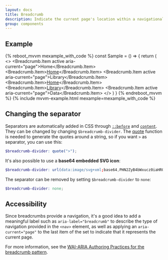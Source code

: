 ```yaml
---
layout: docs
title: Breadcrumb
description: Indicate the current page's location within a navigational hierarchy that automatically adds separators via CSS.
group: components
---
```


## Example

{% reboot_mvvm mexample_with_code %}
const Sample = () => {
  return (
    <>
      <Breadcrumb>
        <Breadcrumb.Item active aria-current="page">Home</Breadcrumb.Item>
      </Breadcrumb>
      <Breadcrumb>
        <Breadcrumb.Item><a href="#">Home</a></Breadcrumb.Item>
        <Breadcrumb.Item active aria-current="page">Library</Breadcrumb.Item>
      </Breadcrumb>
      <Breadcrumb>
        <Breadcrumb.Item><a href="#">Home</a></Breadcrumb.Item>
        <Breadcrumb.Item><a href="#">Library</a></Breadcrumb.Item>
        <Breadcrumb.Item active aria-current="page">Data</Breadcrumb.Item>
      </Breadcrumb>
    </>
  )
}
{% endreboot_mvvm %}
{% include mvvm-example.html mexample=mexample_with_code %}

## Changing the separator

Separators are automatically added in CSS through [`::before`](https://developer.mozilla.org/en-US/docs/Web/CSS/::before) and [`content`](https://developer.mozilla.org/en-US/docs/Web/CSS/content). They can be changed by changing `$breadcrumb-divider`. The [quote](https://sass-lang.com/documentation/functions/string#quote) function is needed to generate the quotes around a string, so if you want `>` as separator, you can use this:

```scss
$breadcrumb-divider: quote(">");
```

It's also possible to use a **base64 embedded SVG icon**:

```scss
$breadcrumb-divider: url(data:image/svg+xml;base64,PHN2ZyB4bWxucz0iaHR0cDovL3d3dy53My5vcmcvMjAwMC9zdmciIHdpZHRoPSI4IiBoZWlnaHQ9IjgiPjxwYXRoIGQ9Ik0yLjUgMEwxIDEuNSAzLjUgNCAxIDYuNSAyLjUgOGw0LTQtNC00eiIgZmlsbD0iY3VycmVudENvbG9yIi8+PC9zdmc+);
```

The separator can be removed by setting `$breadcrumb-divider` to `none`:

```scss
$breadcrumb-divider: none;
```

## Accessibility

Since breadcrumbs provide a navigation, it's a good idea to add a meaningful label such as `aria-label="breadcrumb"` to describe the type of navigation provided in the `<nav>` element, as well as applying an `aria-current="page"` to the last item of the set to indicate that it represents the current page.

For more information, see the [WAI-ARIA Authoring Practices for the breadcrumb pattern](https://www.w3.org/TR/wai-aria-practices/#breadcrumb).
